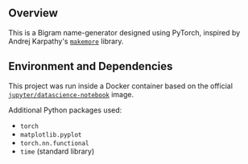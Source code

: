 ## Overview

This is a Bigram name-generator designed using PyTorch, inspired by Andrej Karpathy's [`makemore`](https://github.com/karpathy/makemore) library.

## Environment and Dependencies

This project was run inside a Docker container based on the official [`jupyter/datascience-notebook`](https://hub.docker.com/r/jupyter/datascience-notebook) image.

Additional Python packages used:
- `torch`
- `matplotlib.pyplot`
- `torch.nn.functional`
- `time` (standard library)
